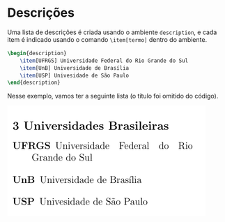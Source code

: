 # Descrições

Uma lista de descrições é criada usando o ambiente `description`, e cada item é indicado usando o comando `\item[termo]` dentro do ambiente.

``` tex
\begin{description}
    \item[UFRGS] Universidade Federal do Rio Grande do Sul
    \item[UnB] Universidade de Brasília
    \item[USP] Univesidade de São Paulo
\end{description}
```

Nesse exemplo, vamos ter a seguinte lista (o título foi omitido do código).

![description](./img/lista-descricao.png)